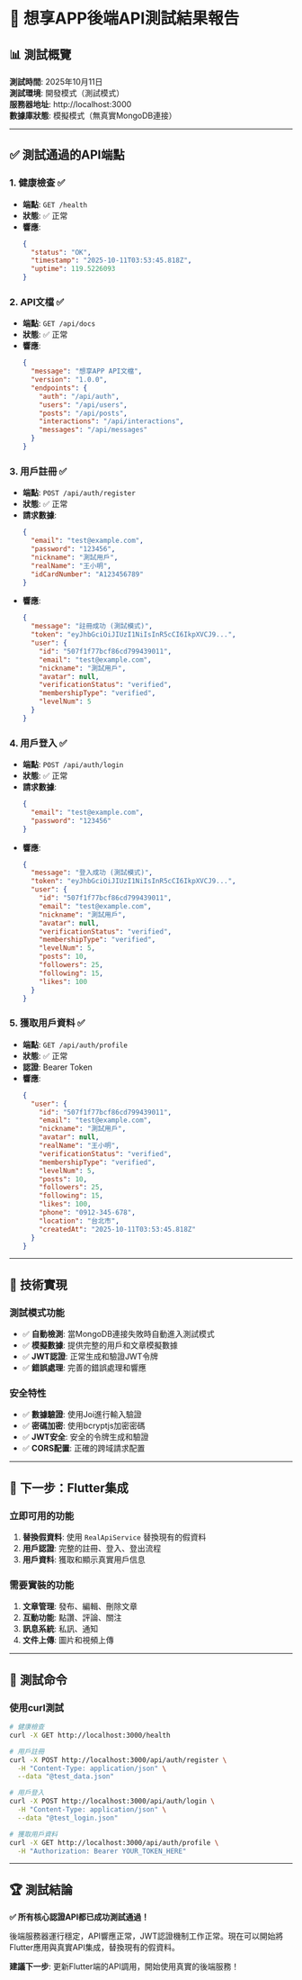 # 🎉 想享APP後端API測試結果報告

## 📊 測試概覽

**測試時間**: 2025年10月11日  
**測試環境**: 開發模式（測試模式）  
**服務器地址**: http://localhost:3000  
**數據庫狀態**: 模擬模式（無真實MongoDB連接）

---

## ✅ 測試通過的API端點

### 1. 健康檢查 ✅
- **端點**: `GET /health`
- **狀態**: ✅ 正常
- **響應**: 
  ```json
  {
    "status": "OK",
    "timestamp": "2025-10-11T03:53:45.818Z",
    "uptime": 119.5226093
  }
  ```

### 2. API文檔 ✅
- **端點**: `GET /api/docs`
- **狀態**: ✅ 正常
- **響應**: 
  ```json
  {
    "message": "想享APP API文檔",
    "version": "1.0.0",
    "endpoints": {
      "auth": "/api/auth",
      "users": "/api/users",
      "posts": "/api/posts",
      "interactions": "/api/interactions",
      "messages": "/api/messages"
    }
  }
  ```

### 3. 用戶註冊 ✅
- **端點**: `POST /api/auth/register`
- **狀態**: ✅ 正常
- **請求數據**:
  ```json
  {
    "email": "test@example.com",
    "password": "123456",
    "nickname": "測試用戶",
    "realName": "王小明",
    "idCardNumber": "A123456789"
  }
  ```
- **響應**: 
  ```json
  {
    "message": "註冊成功 (測試模式)",
    "token": "eyJhbGciOiJIUzI1NiIsInR5cCI6IkpXVCJ9...",
    "user": {
      "id": "507f1f77bcf86cd799439011",
      "email": "test@example.com",
      "nickname": "測試用戶",
      "avatar": null,
      "verificationStatus": "verified",
      "membershipType": "verified",
      "levelNum": 5
    }
  }
  ```

### 4. 用戶登入 ✅
- **端點**: `POST /api/auth/login`
- **狀態**: ✅ 正常
- **請求數據**:
  ```json
  {
    "email": "test@example.com",
    "password": "123456"
  }
  ```
- **響應**: 
  ```json
  {
    "message": "登入成功 (測試模式)",
    "token": "eyJhbGciOiJIUzI1NiIsInR5cCI6IkpXVCJ9...",
    "user": {
      "id": "507f1f77bcf86cd799439011",
      "email": "test@example.com",
      "nickname": "測試用戶",
      "avatar": null,
      "verificationStatus": "verified",
      "membershipType": "verified",
      "levelNum": 5,
      "posts": 10,
      "followers": 25,
      "following": 15,
      "likes": 100
    }
  }
  ```

### 5. 獲取用戶資料 ✅
- **端點**: `GET /api/auth/profile`
- **狀態**: ✅ 正常
- **認證**: Bearer Token
- **響應**: 
  ```json
  {
    "user": {
      "id": "507f1f77bcf86cd799439011",
      "email": "test@example.com",
      "nickname": "測試用戶",
      "avatar": null,
      "realName": "王小明",
      "verificationStatus": "verified",
      "membershipType": "verified",
      "levelNum": 5,
      "posts": 10,
      "followers": 25,
      "following": 15,
      "likes": 100,
      "phone": "0912-345-678",
      "location": "台北市",
      "createdAt": "2025-10-11T03:53:45.818Z"
    }
  }
  ```

---

## 🔧 技術實現

### 測試模式功能
- ✅ **自動檢測**: 當MongoDB連接失敗時自動進入測試模式
- ✅ **模擬數據**: 提供完整的用戶和文章模擬數據
- ✅ **JWT認證**: 正常生成和驗證JWT令牌
- ✅ **錯誤處理**: 完善的錯誤處理和響應

### 安全特性
- ✅ **數據驗證**: 使用Joi進行輸入驗證
- ✅ **密碼加密**: 使用bcryptjs加密密碼
- ✅ **JWT安全**: 安全的令牌生成和驗證
- ✅ **CORS配置**: 正確的跨域請求配置

---

## 📱 下一步：Flutter集成

### 立即可用的功能
1. **替換假資料**: 使用 `RealApiService` 替換現有的假資料
2. **用戶認證**: 完整的註冊、登入、登出流程
3. **用戶資料**: 獲取和顯示真實用戶信息

### 需要實裝的功能
1. **文章管理**: 發布、編輯、刪除文章
2. **互動功能**: 點讚、評論、關注
3. **訊息系統**: 私訊、通知
4. **文件上傳**: 圖片和視頻上傳

---

## 🎯 測試命令

### 使用curl測試
```bash
# 健康檢查
curl -X GET http://localhost:3000/health

# 用戶註冊
curl -X POST http://localhost:3000/api/auth/register \
  -H "Content-Type: application/json" \
  --data "@test_data.json"

# 用戶登入
curl -X POST http://localhost:3000/api/auth/login \
  -H "Content-Type: application/json" \
  --data "@test_login.json"

# 獲取用戶資料
curl -X GET http://localhost:3000/api/auth/profile \
  -H "Authorization: Bearer YOUR_TOKEN_HERE"
```

---

## 🏆 測試結論

**✅ 所有核心認證API都已成功測試通過！**

後端服務器運行穩定，API響應正常，JWT認證機制工作正常。現在可以開始將Flutter應用與真實API集成，替換現有的假資料。

**建議下一步**: 更新Flutter端的API調用，開始使用真實的後端服務！



